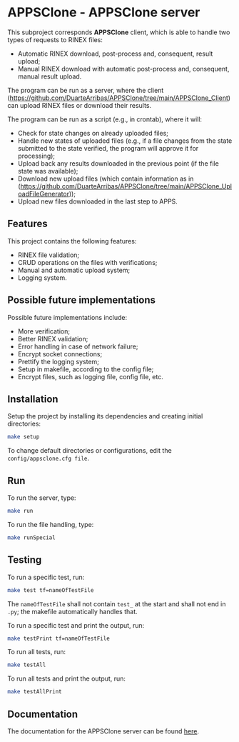
# APPSClone - APPSClone server

This subproject corresponds **APPSClone** client, which is able to handle two types of requests to RINEX files:
* Automatic RINEX download, post-process and, consequent, result upload;
* Manual RINEX download with automatic post-process and, consequent, manual result upload.

The program can be run as a server, where the client (https://github.com/DuarteArribas/APPSClone/tree/main/APPSClone_Client) can upload RINEX files or download their results.

The program can be run as a script (e.g., in crontab), where it will:

* Check for state changes on already uploaded files;
* Handle new states of uploaded files (e.g., if a file changes from the state submitted to the state verified, the program will approve it for processing);
* Upload back any results downloaded in the previous point (if the file state was available);
* Download new upload files (which contain information as in (https://github.com/DuarteArribas/APPSClone/tree/main/APPSClone_UploadFileGenerator));
* Upload new files downloaded in the last step to APPS.

## Features

This project contains the following features:

* RINEX file validation;
* CRUD operations on the files with verifications;
* Manual and automatic upload system;
* Logging system.

## Possible future implementations

Possible future implementations include:

* More verification;
* Better RINEX validation;
* Error handling in case of network failure;
* Encrypt socket connections;
* Prettify the logging system;
* Setup in makefile, according to the config file;
* Encrypt files, such as logging file, config file, etc.

## Installation

Setup the project by installing its dependencies and creating initial directories:

```bash
make setup
```

To change default directories or configurations, edit the `config/appsclone.cfg file`.
    
## Run

To run the server, type:

```bash
make run
```

To run the file handling, type:

```bash
make runSpecial
```

## Testing

To run a specific test, run:

```bash
make test tf=nameOfTestFile
```

The `nameOfTestFile` shall not contain `test_` at the start and shall not end in `.py`; the makefile automatically handles that.

To run a specific test and print the output, run:

```bash
make testPrint tf=nameOfTestFile
```

To run all tests, run:

```bash
make testAll
```

To run all tests and print the output, run:
```bash
make testAllPrint
```

## Documentation

The documentation for the APPSClone server can be found [here](https://github.com/DuarteArribas/APPSClone/tree/main/APPSClone_Server/docs).
